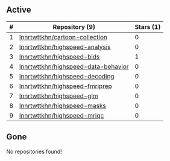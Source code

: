 ## Active
| # | Repository (9) | Stars (1) |
| --- | --- | --- |
| 1 | [lnnrtwttkhn/cartoon-collection](https://gin.g-node.org/lnnrtwttkhn/cartoon-collection) | 0 |
| 2 | [lnnrtwttkhn/highspeed-analysis](https://gin.g-node.org/lnnrtwttkhn/highspeed-analysis) | 0 |
| 3 | [lnnrtwttkhn/highspeed-bids](https://gin.g-node.org/lnnrtwttkhn/highspeed-bids) | 1 |
| 4 | [lnnrtwttkhn/highspeed-data-behavior](https://gin.g-node.org/lnnrtwttkhn/highspeed-data-behavior) | 0 |
| 5 | [lnnrtwttkhn/highspeed-decoding](https://gin.g-node.org/lnnrtwttkhn/highspeed-decoding) | 0 |
| 6 | [lnnrtwttkhn/highspeed-fmriprep](https://gin.g-node.org/lnnrtwttkhn/highspeed-fmriprep) | 0 |
| 7 | [lnnrtwttkhn/highspeed-glm](https://gin.g-node.org/lnnrtwttkhn/highspeed-glm) | 0 |
| 8 | [lnnrtwttkhn/highspeed-masks](https://gin.g-node.org/lnnrtwttkhn/highspeed-masks) | 0 |
| 9 | [lnnrtwttkhn/highspeed-mriqc](https://gin.g-node.org/lnnrtwttkhn/highspeed-mriqc) | 0 |

## Gone
No repositories found!
